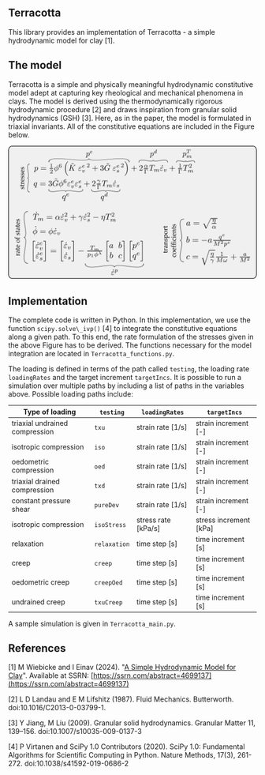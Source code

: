 ## Terracotta

This library provides an implementation of Terracotta - a simple hydrodynamic model for clay [1].

## The model 

Terracotta is a simple and physically meaningful hydrodynamic constitutive model adept at capturing 
key rheological and mechanical phenomena in clays.
The model is derived using the thermodynamically rigorous hydrodynamic procedure [2] and draws inspiration 
from granular solid hydrodynamics (GSH) [3].
Here, as in the paper, the model is formulated in triaxial invariants.
All of the constitutive equations are included in the Figure below.

<center><img src="./images/theModel.png"  alt="centered image" width="100%" height="53.52%"></center>

## Implementation

The complete code is written in Python.
In this implementation, we use the function `scipy.solve\_ivp()` [4] to integrate the constitutive equations along a given path.
To this end, the rate formulation of the stresses given in the above Figure has to be derived.
The functions necessary for the model integration are located in `Terracotta_functions.py`.

The loading is defined in terms of the path called `testing`, the loading rate `loadingRates` and the target increment `targetIncs`.
It is possible to run a simulation over multiple paths by including a list of paths in the variables above.
Possible loading paths include:

Type of loading | `testing` | `loadingRates` | `targetIncs`
---|---|---|---
triaxial undrained compression | `txu`        | strain rate [1/s]   | strain increment [-]
isotropic compression          | `iso`        | strain rate [1/s]   | strain increment [-]
oedometric compression         | `oed`        | strain rate [1/s]   | strain increment [-]
triaxial drained compression   | `txd`        | strain rate [1/s]   | strain increment [-]
constant pressure shear        | `pureDev`    | strain rate [1/s]   | strain increment [-]
isotropic compression          | `isoStress`  | stress rate [kPa/s] | stress increment [kPa]
relaxation                     | `relaxation` | time step [s]       | time increment [s]
creep                          | `creep`      | time step [s]       | time increment [s]
oedometric creep               | `creepOed`   | time step [s]       | time increment [s]
undrained creep                | `txuCreep`   | time step [s]       | time increment [s]

A sample simulation is given in `Terracotta_main.py`.

## References

[1] M Wiebicke and I Einav (2024). "[A Simple Hydrodynamic Model for Clay](http://dx.doi.org/10.2139/ssrn.4699137)". Available at SSRN: [https://ssrn.com/abstract=4699137](https://ssrn.com/abstract=4699137)

[2] L D Landau and E M Lifshitz (1987). Fluid Mechanics. Butterworth. doi:10.1016/C2013-0-03799-1.

[3] Y Jiang, M Liu (2009). Granular solid hydrodynamics. Granular Matter 11, 139–156. doi:10.1007/s10035-009-0137-3

[4] P Virtanen  and SciPy 1.0 Contributors (2020). SciPy 1.0: Fundamental Algorithms for Scientific Computing in Python. Nature Methods, 17(3), 261-272. doi:10.1038/s41592-019-0686-2
